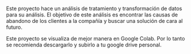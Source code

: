 Este proyecto hace un análisis de tratamiento y transformación de datos para su análisis. El objetivo de este análisis es encontrar las causas de abandono de los clientes a la compañía y buscar una solución de cara al futuro.

Este proyecto se visualiza de mejor manera en Google Colab. Por lo tanto se recomienda descargarlo y subirlo a tu google drive personal.
